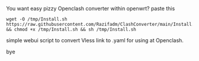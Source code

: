 You want easy pizzy Openclash converter within openwrt?
paste this

```
wget -O /tmp/Install.sh https://raw.githubusercontent.com/Razifadm/ClashConverter/main/Install.sh && chmod +x /tmp/Install.sh && sh /tmp/Install.sh
```

simple webui script to convert Vless link to
.yaml for using at Openclash.

bye

